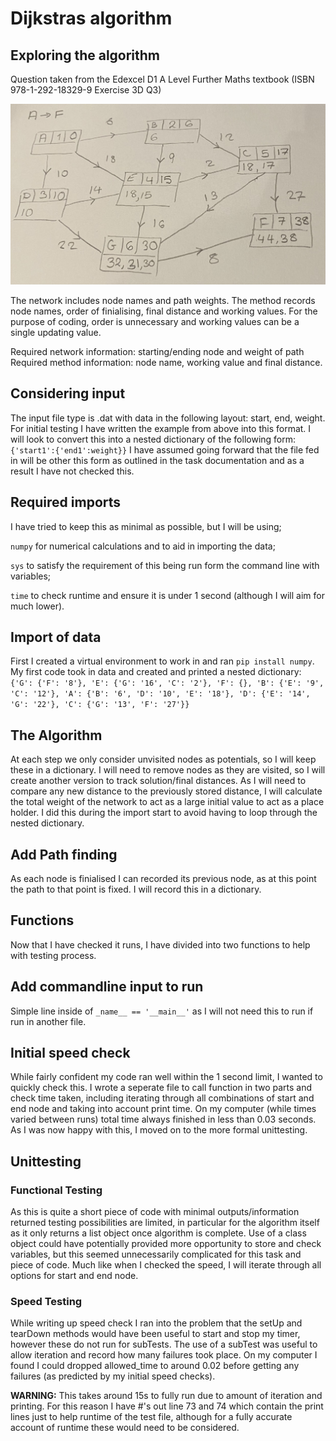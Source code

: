 # Dijkstras algorithm

## Exploring the algorithm
Question taken from the Edexcel D1 A Level Further Maths textbook
(ISBN 978-1-292-18329-9 Exercise 3D Q3)

![](dijkstras_example.jpg)

The network includes node names and path weights.
The method records node names, order of finialising, final distance and working values.
For the purpose of coding, order is unnecessary and working values can be a single updating value.

Required network information: starting/ending node and weight of path
Required method information: node name, working value and final distance.  

## Considering input
The input file type is .dat with data in the following layout: start, end, weight.
For initial testing I have written the example from above into this format.
I will look to convert this into a nested dictionary of the following form:
`{'start1':{'end1':weight}}`
I have assumed going forward that the file fed in will be other this form as outlined in the task documentation and as a result I have not checked this.

## Required imports
I have tried to keep this as minimal as possible, but I will be using;

`numpy` for numerical calculations and to aid in importing the data;

`sys` to satisfy the requirement of this being run form the command line with variables;

`time` to check runtime and ensure it is under 1 second (although I will aim for much lower).

## Import of data
First I created a virtual environment to work in and ran `pip install numpy`.
My first code took in data and created and printed a nested dictionary:
`{'G': {'F': '8'}, 'E': {'G': '16', 'C': '2'}, 'F': {}, 'B': {'E': '9', 'C': '12'}, 'A': {'B': '6', 'D': '10', 'E': '18'}, 'D': {'E': '14', 'G': '22'}, 'C': {'G': '13', 'F': '27'}}`

## The Algorithm
At each step we only consider unvisited nodes as potentials, so I will keep these in a dictionary. I will need to remove nodes as they are visited, so I will create another version to track solution/final distances.
As I will need to compare any new distance to the previously stored distance, I will calculate the total weight of the network to act as a large initial value to act as a place holder. I did this during the import start to avoid having to loop through the nested dictionary.

## Add Path finding
As each node is finialised I can recorded its previous node, as at this point the path to that point is fixed. I will record this in a dictionary.

## Functions
Now that I have checked it runs, I have divided into two functions to help with testing process.

## Add commandline input to run
Simple line inside of `_name__ == '__main__'` as I will not need this to run if run in another file.

## Initial speed check
While fairly confident my code ran well within the 1 second limit, I wanted to quickly check this. I wrote a seperate file to call function in two parts and check time taken, including iterating through all combinations of start and end node and taking into account print time. On my computer (while times varied between runs) total time always finished in less than 0.03 seconds. As I was now happy with this, I moved on to the more formal unittesting.

## Unittesting
### Functional Testing
As this is quite a short piece of code with minimal outputs/information returned testing possibilities are limited, in particular for the algorithm itself as it only returns a list object once algorithm is complete. Use of a class object could have potentially provided more opportunity to store and check variables, but this seemed unnecessarily complicated for this task and piece of code.
Much like when I checked the speed, I will iterate through all options for start and end node.
### Speed Testing
While writing up speed check I ran into the problem that the setUp and tearDown methods would have been useful to start and stop my timer, however these do not run for subTests. The use of a subTest was useful to allow iteration and record how many failures took place.
On my computer I found I could dropped allowed_time to around 0.02 before getting any failures (as predicted by my initial speed checks).

**WARNING:** This takes around 15s to fully run due to amount of iteration and printing. For this reason I have #'s out line 73 and 74 which contain the print lines just to help runtime of the test file, although for a fully accurate account of runtime these would need to be considered.
